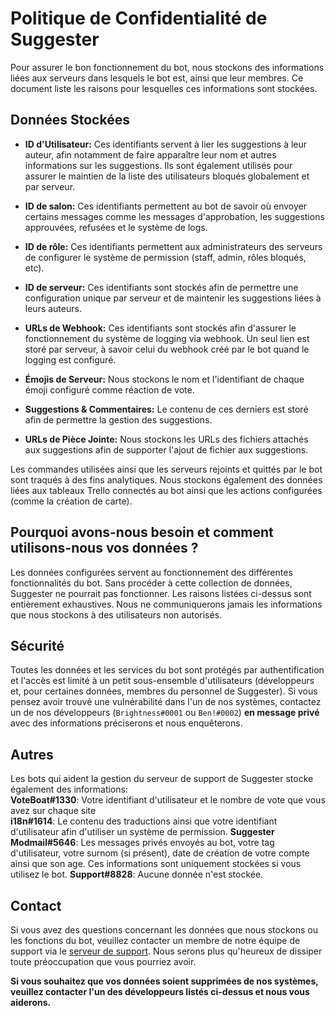 # Politique de Confidentialité de Suggester
Pour assurer le bon fonctionnement du bot, nous stockons des informations liées aux serveurs dans lesquels le bot est, ainsi que leur membres. Ce document liste les raisons pour lesquelles ces informations sont stockées. 

## Données Stockées
- **ID d'Utilisateur:** Ces identifiants servent à lier les suggestions à leur auteur, afin notamment de faire apparaître leur nom et autres informations sur les suggestions. Ils sont également utilisés pour assurer le maintien de la liste des utilisateurs bloqués globalement et par serveur.

- **ID de salon:** Ces identifiants permettent au bot de savoir où envoyer certains messages comme les messages d'approbation, les suggestions approuvées, refusées et le système de logs.

- **ID de rôle:** Ces identifiants permettent aux administrateurs des serveurs de configurer le système de permission (staff, admin, rôles bloqués, etc).

- **ID de serveur:** Ces identifiants sont stockés afin de permettre une configuration unique par serveur et de maintenir les suggestions liées à leurs auteurs.

- **URLs de Webhook:** Ces identifiants sont stockés afin d'assurer le fonctionnement du système de logging via webhook. Un seul lien est storé par serveur, à savoir celui du webhook créé par le bot quand le logging est configuré.

- **Émojis de Serveur:** Nous stockons le nom et l'identifiant de chaque émoji configuré comme réaction de vote.

- **Suggestions & Commentaires:** Le contenu de ces derniers est storé afin de permettre la gestion des suggestions.

- **URLs de Pièce Jointe:** Nous stockons les URLs des fichiers attachés aux suggestions afin de supporter l'ajout de fichier aux suggestions.

Les commandes utilisées ainsi que les serveurs rejoints et quittés par le bot sont traqués à des fins analytiques. Nous stockons également des données liées aux tableaux Trello connectés au bot ainsi que les actions configurées (comme la création de carte).

## Pourquoi avons-nous besoin et comment utilisons-nous vos données ?
Les données configurées servent au fonctionnement des différentes fonctionnalités du bot. Sans procéder à cette collection de données, Suggester ne pourrait pas fonctionner. Les raisons listées ci-dessus sont entièrement exhaustives. Nous ne communiquerons jamais les informations que nous stockons à des utilisateurs non autorisés. 

## Sécurité
Toutes les données et les services du bot sont protégés par authentification et l'accès est limité à un petit sous-ensemble d'utilisateurs (développeurs et, pour certaines données, membres du personnel de Suggester). Si vous pensez avoir trouvé une vulnérabilité dans l'un de nos systèmes, contactez un de nos développeurs (`Brightness#0001` ou `Ben!#0002`) **en message privé** avec des informations préciserons et nous enquêterons.

## Autres
Les bots qui aident la gestion du serveur de support de Suggester stocke également des informations:\
**VoteBoat#1330**: Votre identifiant d'utilisateur et le nombre de vote que vous avez sur chaque site\
**i18n#1614**: Le contenu des traductions ainsi que votre identifiant d'utilisateur afin d'utiliser un système de permission.
**Suggester Modmail#5646**: Les messages privés envoyés au bot, votre tag d'utilisateur, votre surnom (si présent), date de création de votre compte ainsi que son age. Ces informations sont uniquement stockées si vous utilisez le bot.
**Support#8828**: Aucune donnée n'est stockée.

## Contact
Si vous avez des questions concernant les données que nous stockons ou les fonctions du bot, veuillez contacter un membre de notre équipe de support via le [serveur de support](https://suggester.js.org/support). Nous serons plus qu'heureux de dissiper toute préoccupation que vous pourriez avoir.

**Si vous souhaitez que vos données soient supprimées de nos systèmes, veuillez contacter l'un des développeurs listés ci-dessus et nous vous aiderons.**
